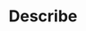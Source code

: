 ---
title: "Describe"
linkTitle: "Describe"
weight: 8
type: docs
description: >
    Describing Kubernetes resources
---